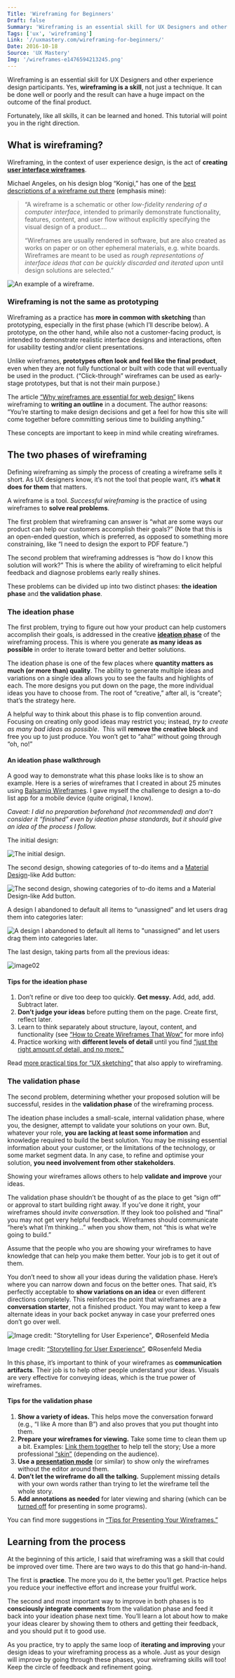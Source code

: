 ```yaml
---
Title: 'Wireframing for Beginners'
Draft: false
Summary: 'Wireframing is an essential skill for UX Designers and other experience design participants. Learn how to get your wireframing off to the right start.'
Tags: ['ux', 'wireframing']
Link: '//uxmastery.com/wireframing-for-beginners/'
Date: 2016-10-18
Source: 'UX Mastery'
Img: '/wireframes-e1476594213245.png'
---
```


Wireframing is an essential skill for UX Designers and other experience design participants. Yes, **wireframing is a skill**, not just a technique. It can be done well or poorly and the result can have a huge impact on the outcome of the final product.

Fortunately, like all skills, it can be learned and honed. This tutorial will point you in the right direction.

What is wireframing?
------------------------

Wireframing, in the context of user experience design, is the act of **creating [user interface wireframes](https://www.interaction-design.org/literature/topics/wireframing)**.

Michael Angeles, on his design blog “Konigi,” has one of the [best descriptions of a wireframe out there](http://konigi.com/wiki/wireframes/) (emphasis mine):

> “A wireframe is a schematic or other _low-fidelity rendering of a computer interface_, intended to primarily demonstrate functionality, features, content, and user flow without explicitly specifying the visual design of a product….
> 
> “Wireframes are usually rendered in software, but are also created as works on paper or on other ephemeral materials, e.g. white boards. Wireframes are meant to be used as _rough representations of interface ideas that can be quickly discarded and iterated upon_ until design solutions are selected.”

![An example of a wireframe.](/image01.png)

### Wireframing is not the same as prototyping

Wireframing as a practice has **more in common with sketching** than prototyping, especially in the first phase (which I’ll describe below). A prototype, on the other hand, while also not a customer-facing product, is intended to demonstrate realistic interface designs and interactions, often for usability testing and/or client presentations.

Unlike wireframes, **prototypes often look and feel like the final product**, even when they are not fully functional or built with code that will eventually be used in the product. (“Click-through” wireframes can be used as early-stage prototypes, but that is not their main purpose.)

The article [“Why wireframes are essential for web design”](https://wpengine.com/resources/wireframes-essential-for-web-design/) likens wireframing to **writing an outline** in a document. The author reasons: “You’re starting to make design decisions and get a feel for how this site will come together before committing serious time to building anything.”

These concepts are important to keep in mind while creating wireframes.

The two phases of wireframing
---------------------------------

Defining wireframing as simply the process of creating a wireframe sells it short. As UX designers know, it’s not the tool that people want, it’s **what it does for them** that matters.

A wireframe is a tool. _Successful wireframing_ is the practice of using wireframes to **solve real problems**.

The first problem that wireframing can answer is “what are some ways our product can help our customers accomplish their goals?” (Note that this is an open-ended question, which is preferred, as opposed to something more constraining, like “I need to design the export to PDF feature.”)

The second problem that wireframing addresses is “how do I know this solution will work?” This is where the ability of wireframing to elicit helpful feedback and diagnose problems early really shines.

These problems can be divided up into two distinct phases: **the ideation phase** and **the validation phase**.

### The ideation phase

The first problem, trying to figure out how your product can help customers accomplish their goals, is addressed in the creative [**ideation phase**](https://www.interaction-design.org/literature/topics/ideation) of the wireframing process. This is where you generate **as many ideas as possible** in order to iterate toward better and better solutions.

The ideation phase is one of the few places where **quantity matters as much (or more than) quality**. The ability to generate multiple ideas and variations on a single idea allows you to see the faults and highlights of each. The more designs you put down on the page, the more individual ideas you have to choose from. The root of “creative,” after all, is “create”; that’s the strategy here.

A helpful way to think about this phase is to flip convention around. Focusing on creating only good ideas may restrict you; instead, _try to create as many bad ideas as possible_.  This will **remove the creative block** and free you up to just produce. You won’t get to “aha!” without going through “oh, no!”

#### An ideation phase walkthrough

A good way to demonstrate what this phase looks like is to show an example. Here is a series of wireframes that I created in about 25 minutes using [Balsamiq Wireframes](https://balsamiq.com/). I gave myself the challenge to design a to-do list app for a mobile device (quite original, I know).

_Caveat: I did no preparation beforehand (not recommended) and don’t consider it “finished” even by ideation phase standards, but it should give an idea of the process I follow._

The initial design:

![The initial design.](/image04.png)


The second design, showing categories of to-do items and a [Material Design](https://material.io/)\-like Add button:

![The second design, showing categories of to-do items and a Material Design-like Add button.](/image02.png)


A design I abandoned to default all items to “unassigned” and let users drag them into categories later:

![A design I abandoned to default all items to "unassigned" and let users drag them into categories later.](/image03.png)

The last design, taking parts from all the previous ideas:

![image02](/image05.png)
  

#### Tips for the ideation phase

1.  Don’t refine or dive too deep too quickly. **Get messy.** Add, add, add. Subtract later.
2.  **Don’t judge your ideas** before putting them on the page. Create first, reflect later.
3.  Learn to think separately about structure, layout, content, and functionality (see [“How to Create Wireframes That Wow”](https://uxmastery.com/creating-wireframes-that-wow/) for more info)
4.  Practice working with **different levels of detail** until you find [“just the right amount of detail, and no more.”](https://uxmastery.com/creating-wireframes-that-wow/)

Read [more practical tips for “UX sketching”](https://www.toptal.com/designers/ux/guide-to-ux-sketching) that also apply to wireframing.

### **The validation phase**

The second problem, determining whether your proposed solution will be successful, resides in the **validation phase** of the wireframing process.

The ideation phase includes a small-scale, internal validation phase, where you, the designer, attempt to validate your solutions on your own. But, whatever your role, **you are lacking at least some information** and knowledge required to build the best solution. You may be missing essential information about your customer, or the limitations of the technology, or some market segment data. In any case, to refine and optimise your solution, **you need involvement from other stakeholders**.

Showing your wireframes allows others to help **validate and improve** your ideas.

The validation phase shouldn’t be thought of as the place to get “sign off” or approval to start building right away. If you’ve done it right, your wireframes should _invite conversation_. If they look too polished and “final” you may not get very helpful feedback. Wireframes should communicate “here’s what I’m thinking…” when you show them, not “this is what we’re going to build.”

Assume that the people who you are showing your wireframes to have knowledge that can help you make them better. Your job is to get it out of them.

You don’t need to show all your ideas during the validation phase. Here’s where you can narrow down and focus on the better ones. That said, it’s perfectly acceptable to **show variations on an idea** or even different directions completely. This reinforces the point that wireframes are a **conversation starter**, not a finished product. You may want to keep a few alternate ideas in your back pocket anyway in case your preferred ones don’t go over well.

![Image credit: "Storytelling for User Experience", ©Rosenfeld Media](/image00.jpg)

Image credit: [“Storytelling for User Experience”](http://rosenfeldmedia.com/books/storytelling-for-user-experience/), ©Rosenfeld Media

In this phase, it’s important to think of your wireframes as **communication artifacts**. Their job is to help other people understand your ideas. Visuals are very effective for conveying ideas, which is the true power of wireframes.

#### Tips for the validation phase

1.  **Show a variety of ideas.** This helps move the conversation forward (e.g., “I like A more than B”) and also proves that you put thought into them.
2.  **Prepare your wireframes for viewing.** Take some time to clean them up a bit. Examples: [Link them together](https://docs.balsamiq.com/desktop/linking/) to help tell the story; Use a more professional [“skin”](https://docs.balsamiq.com/desktop/skins/) (depending on the audience).
3.  **Use a** [**presentation mode**](https://docs.balsamiq.com/desktop/fullscreen/) (or similar) to show only the wireframes without the editor around them.
4.  **Don’t let the wireframe do all the talking.** Supplement missing details with your own words rather than trying to let the wireframe tell the whole story.
5.  **Add annotations as needed** for later viewing and sharing (which can be [turned off](https://docs.balsamiq.com/desktop/markup/#toggling-markup-on-and-off) for presenting in some programs).

You can find more suggestions in [“Tips for Presenting Your Wireframes.”](https://balsamiq.com/learn/articles/tips-presenting-wireframes/)

Learning from the process
-------------------------

At the beginning of this article, I said that wireframing was a skill that could be improved over time. There are two ways to do this that go hand-in-hand.

The first is **practice**. The more you do it, the better you’ll get. Practice helps you reduce your ineffective effort and increase your fruitful work.

The second and most important way to improve in both phases is to **consciously integrate comments** from the validation phase and feed it back into your ideation phase next time. You’ll learn a lot about how to make your ideas clearer by showing them to others and getting their feedback, and you should put it to good use.

As you practice, try to apply the same loop of **iterating and improving** your design ideas to your wireframing process as a whole. Just as your design will improve by going through these phases, your wireframing skills will too! Keep the circle of feedback and refinement going.

